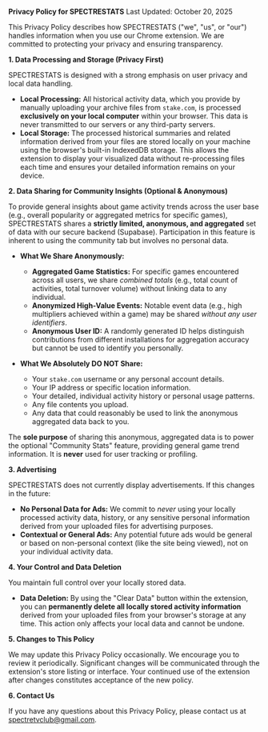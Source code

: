 **Privacy Policy for SPECTRESTATS**
Last Updated: October 20, 2025

This Privacy Policy describes how SPECTRESTATS ("we", "us", or "our") handles information when you use our Chrome extension. We are committed to protecting your privacy and ensuring transparency.

**1. Data Processing and Storage (Privacy First)**

SPECTRESTATS is designed with a strong emphasis on user privacy and local data handling.

* **Local Processing:** All historical activity data, which you provide by manually uploading your archive files from `stake.com`, is processed **exclusively on your local computer** within your browser. This data is never transmitted to our servers or any third-party servers.
* **Local Storage:** The processed historical summaries and related information derived from your files are stored locally on your machine using the browser's built-in IndexedDB storage. This allows the extension to display your visualized data without re-processing files each time and ensures your detailed information remains on your device.

**2. Data Sharing for Community Insights (Optional & Anonymous)**

To provide general insights about game activity trends across the user base (e.g., overall popularity or aggregated metrics for specific games), SPECTRESTATS shares a **strictly limited, anonymous, and aggregated** set of data with our secure backend (Supabase). Participation in this feature is inherent to using the community tab but involves no personal data.

* **What We Share Anonymously:**
    * **Aggregated Game Statistics:** For specific games encountered across all users, we share *combined totals* (e.g., total count of activities, total turnover volume) without linking data to any individual.
    * **Anonymized High-Value Events:** Notable event data (e.g., high multipliers achieved within a game) may be shared *without any user identifiers*.
    * **Anonymous User ID:** A randomly generated ID helps distinguish contributions from different installations for aggregation accuracy but cannot be used to identify you personally.

* **What We Absolutely DO NOT Share:**
    * Your `stake.com` username or any personal account details.
    * Your IP address or specific location information.
    * Your detailed, individual activity history or personal usage patterns.
    * Any file contents you upload.
    * Any data that could reasonably be used to link the anonymous aggregated data back to you.

The **sole purpose** of sharing this anonymous, aggregated data is to power the optional "Community Stats" feature, providing general game trend information. It is **never** used for user tracking or profiling.

**3. Advertising**

SPECTRESTATS does not currently display advertisements. If this changes in the future:

* **No Personal Data for Ads:** We commit to *never* using your locally processed activity data, history, or any sensitive personal information derived from your uploaded files for advertising purposes.
* **Contextual or General Ads:** Any potential future ads would be general or based on non-personal context (like the site being viewed), not on your individual activity data.

**4. Your Control and Data Deletion**

You maintain full control over your locally stored data.

* **Data Deletion:** By using the "Clear Data" button within the extension, you can **permanently delete all locally stored activity information** derived from your uploaded files from your browser's storage at any time. This action only affects your local data and cannot be undone.

**5. Changes to This Policy**

We may update this Privacy Policy occasionally. We encourage you to review it periodically. Significant changes will be communicated through the extension's store listing or interface. Your continued use of the extension after changes constitutes acceptance of the new policy.

**6. Contact Us**

If you have any questions about this Privacy Policy, please contact us at spectretvclub@gmail.com.
